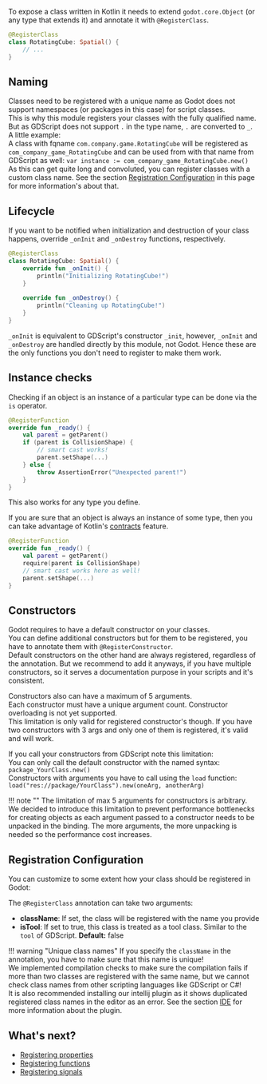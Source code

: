To expose a class written in Kotlin it needs to extend `godot.core.Object` (or any type that extends it) and annotate it with `@RegisterClass`.

```kotlin
@RegisterClass
class RotatingCube: Spatial() {
    // ...
}
```

## Naming
Classes need to be registered with a unique name as Godot does not support namespaces (or packages in this case) for script classes.  
This is why this module registers your classes with the fully qualified name. But as GDScript does not support `.` in the type name, `.` are converted to `_`.  
A little example:  
A class with fqname `com.company.game.RotatingCube` will be registered as `com_company_game_RotatingCube` and can be used from with that name from GDScript as well: `var instance := com_company_game_RotatingCube.new()`  
As this can get quite long and convoluted, you can register classes with a custom class name. See the section [Registration Configuration](#registration-configuration) in this page for more information's about that.

## Lifecycle
If you want to be notified when initialization and destruction of your class happens, override `_onInit` and `_onDestroy` functions, respectively.

```kotlin
@RegisterClass
class RotatingCube: Spatial() {
    override fun _onInit() {
        println("Initializing RotatingCube!")
    }
    
    override fun _onDestroy() {
        println("Cleaning up RotatingCube!")
    }
}
```

`_onInit` is equivalent to GDScript's constructor `_init`, however, `_onInit` and `_onDestroy` are handled directly by this module, not Godot. Hence these are the only functions you don't need to register to make them work.

## Instance checks
Checking if an object is an instance of a particular type can be done via the `is` operator.

```kotlin
@RegisterFunction
override fun _ready() {
    val parent = getParent()
    if (parent is CollisionShape) {
        // smart cast works!
        parent.setShape(...)
    } else {
        throw AssertionError("Unexpected parent!")
    }
}
```

This also works for any type you define. 

If you are sure that an object is always an instance of some type, then you can take advantage of Kotlin's [contracts](https://kotlinlang.org/docs/reference/whatsnew13.html#contracts) feature.

```kotlin
@RegisterFunction
override fun _ready() {
    val parent = getParent()
    require(parent is CollisionShape)
    // smart cast works here as well!
    parent.setShape(...)
}
```

## Constructors
Godot requires to have a default constructor on your classes.  
You can define additional constructors but for them to be registered, you have to annotate them with `@RegisterConstructor`.  
Default constructors on the other hand are always registered, regardless of the annotation. But we recommend to add it anyways, if you have multiple constructors, so it serves a documentation purpose in your scripts and it's consistent.  

Constructors also can have a maximum of 5 arguments.  
Each constructor must have a unique argument count. Constructor overloading is not yet supported.  
This limitation is only valid for registered constructor's though. If you have two constructors with 3 args and only one of them is registered, it's valid and will work.

If you call your constructors from GDScript note this limitation:  
You can only call the default constructor with the named syntax: `package_YourClass.new()`  
Constructors with arguments you have to call using the `load` function: `load("res://package/YourClass").new(oneArg, anotherArg)`  

!!! note ""
    The limitation of max 5 arguments for constructors is arbitrary. We decided to introduce this limitation to prevent performance bottlenecks for creating objects as each argument passed to a constructor needs to be unpacked in the binding. The more arguments, the more unpacking is needed so the performance cost increases.


## Registration Configuration
You can customize to some extent how your class should be registered in Godot:

The `@RegisterClass` annotation can take two arguments:

- **className**: If set, the class will be registered with the name you provide
- **isTool**: If set to true, this class is treated as a tool class. Similar to the `tool` of GDScript. **Default:** false

!!! warning "Unique class names"
    If you specify the `className` in the annotation, you have to make sure that this name is unique!  
    We implemented compilation checks to make sure the compilation fails if more than two classes are registered with the same name, but we cannot check class names from other scripting languages like GDScript or C#!  
    It is also recommended installing our intellij plugin as it shows duplicated registered class names in the editor as an error. See the section [IDE](../getting-started/ide.md) for more information about the plugin.

## What's next?
 - [Registering properties](properties.md)
 - [Registering functions](functions.md)
 - [Registering signals](signals.md)
